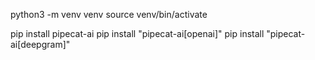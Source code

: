 python3 -m venv venv
source venv/bin/activate

pip install pipecat-ai
pip install "pipecat-ai[openai]"
pip install "pipecat-ai[deepgram]"

